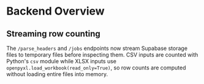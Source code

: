 # Backend Overview

## Streaming row counting

The `/parse_headers` and `/jobs` endpoints now stream Supabase storage files to
temporary files before inspecting them. CSV inputs are counted with Python's
`csv` module while XLSX inputs use `openpyxl.load_workbook(read_only=True)`, so
row counts are computed without loading entire files into memory.
